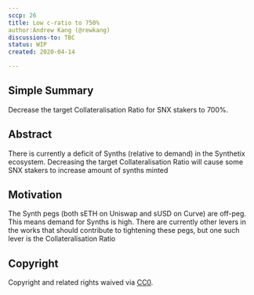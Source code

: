 ```yaml
---
sccp: 26
title: Low c-ratio to 750%
author:Andrew Kang (@rewkang)
discussions-to: TBC
status: WIP
created: 2020-04-14

---
```


## Simple Summary
Decrease the target Collateralisation Ratio for SNX stakers to 700%.

## Abstract
There is currently a deficit of Synths (relative to demand) in the Synthetix ecosystem. Decreasing the target Collateralisation Ratio will cause some SNX stakers to increase amount of synths minted

## Motivation
The Synth pegs (both sETH on Uniswap and sUSD on Curve) are off-peg. This means demand for Synths is high. There are currently other levers in the works that should contribute to tightening these pegs, but one such lever is the Collateralisation Ratio

## Copyright
Copyright and related rights waived via [CC0](https://creativecommons.org/publicdomain/zero/1.0/).
